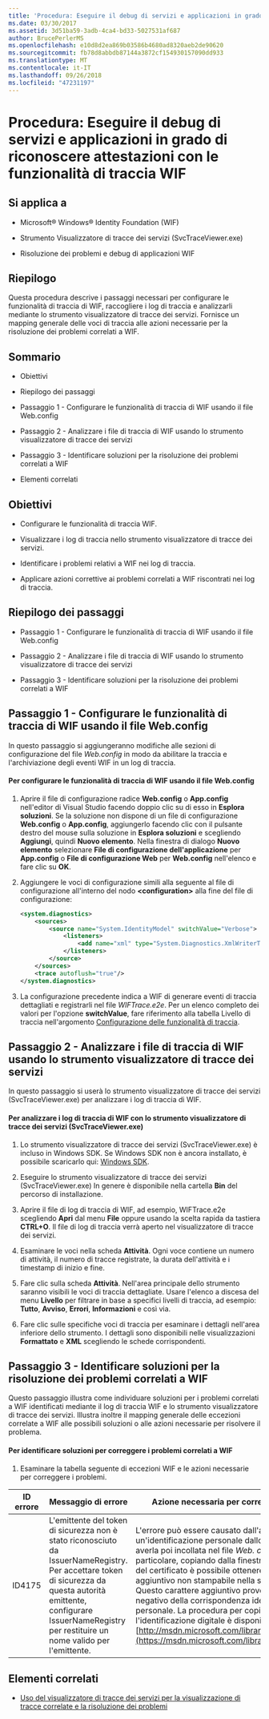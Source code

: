 ```yaml
---
title: 'Procedura: Eseguire il debug di servizi e applicazioni in grado di riconoscere attestazioni con le funzionalità di traccia WIF'
ms.date: 03/30/2017
ms.assetid: 3d51ba59-3adb-4ca4-bd33-5027531af687
author: BrucePerlerMS
ms.openlocfilehash: e10d8d2ea869b03586b4680ad8320aeb2de90620
ms.sourcegitcommit: fb78d8abbdb87144a3872cf154930157090dd933
ms.translationtype: MT
ms.contentlocale: it-IT
ms.lasthandoff: 09/26/2018
ms.locfileid: "47231197"
---
```

# <a name="how-to-debug-claims-aware-applications-and-services-using-wif-tracing"></a>Procedura: Eseguire il debug di servizi e applicazioni in grado di riconoscere attestazioni con le funzionalità di traccia WIF
## <a name="applies-to"></a>Si applica a  
  
-   Microsoft® Windows® Identity Foundation (WIF)  
  
-   Strumento Visualizzatore di tracce dei servizi (SvcTraceViewer.exe)  
  
-   Risoluzione dei problemi e debug di applicazioni WIF  
  
## <a name="summary"></a>Riepilogo  
 Questa procedura descrive i passaggi necessari per configurare le funzionalità di traccia di WIF, raccogliere i log di traccia e analizzarli mediante lo strumento visualizzatore di tracce dei servizi. Fornisce un mapping generale delle voci di traccia alle azioni necessarie per la risoluzione dei problemi correlati a WIF.  
  
## <a name="contents"></a>Sommario  
  
-   Obiettivi  
  
-   Riepilogo dei passaggi  
  
-   Passaggio 1 - Configurare le funzionalità di traccia di WIF usando il file Web.config  
  
-   Passaggio 2 - Analizzare i file di traccia di WIF usando lo strumento visualizzatore di tracce dei servizi  
  
-   Passaggio 3 - Identificare soluzioni per la risoluzione dei problemi correlati a WIF  
  
-   Elementi correlati  
  
## <a name="objectives"></a>Obiettivi  
  
-   Configurare le funzionalità di traccia WIF.  
  
-   Visualizzare i log di traccia nello strumento visualizzatore di tracce dei servizi.  
  
-   Identificare i problemi relativi a WIF nei log di traccia.  
  
-   Applicare azioni correttive ai problemi correlati a WIF riscontrati nei log di traccia.  
  
## <a name="summary-of-steps"></a>Riepilogo dei passaggi  
  
-   Passaggio 1 - Configurare le funzionalità di traccia di WIF usando il file Web.config  
  
-   Passaggio 2 - Analizzare i file di traccia di WIF usando lo strumento visualizzatore di tracce dei servizi  
  
-   Passaggio 3 - Identificare soluzioni per la risoluzione dei problemi correlati a WIF  
  
## <a name="step-1--configure-wif-tracing-using-webconfig-configuration-file"></a>Passaggio 1 - Configurare le funzionalità di traccia di WIF usando il file Web.config  
 In questo passaggio si aggiungeranno modifiche alle sezioni di configurazione del file *Web.config* in modo da abilitare la traccia e l'archiviazione degli eventi WIF in un log di traccia.  
  
#### <a name="to-configure-wif-tracing-using-webconfig-configuration-file"></a>Per configurare le funzionalità di traccia di WIF usando il file Web.config  
  
1.  Aprire il file di configurazione radice **Web.config** o **App.config** nell'editor di Visual Studio facendo doppio clic su di esso in **Esplora soluzioni**. Se la soluzione non dispone di un file di configurazione **Web.config** o **App.config**, aggiungerlo facendo clic con il pulsante destro del mouse sulla soluzione in **Esplora soluzioni** e scegliendo **Aggiungi**, quindi **Nuovo elemento**. Nella finestra di dialogo **Nuovo elemento** selezionare **File di configurazione dell'applicazione** per **App.config** o **File di configurazione Web** per **Web.config** nell'elenco e fare clic su **OK**.  
  
2.  Aggiungere le voci di configurazione simili alla seguente al file di configurazione all'interno del nodo **\<configuration>** alla fine del file di configurazione:  
  
    ```xml  
    <system.diagnostics>  
        <sources>  
            <source name="System.IdentityModel" switchValue="Verbose">  
                <listeners>  
                    <add name="xml" type="System.Diagnostics.XmlWriterTraceListener" initializeData="WIFTrace.e2e"/>  
                </listeners>  
            </source>  
        </sources>  
        <trace autoflush="true"/>  
    </system.diagnostics>  
    ```  
  
3.  La configurazione precedente indica a WIF di generare eventi di traccia dettagliati e registrarli nel file *WIFTrace.e2e*. Per un elenco completo dei valori per l'opzione **switchValue**, fare riferimento alla tabella Livello di traccia nell'argomento [Configurazione delle funzionalità di traccia](../wcf/diagnostics/tracing/configuring-tracing.md).  
  
## <a name="step-2--analyze-wif-trace-files-using-trace-viewer-tool"></a>Passaggio 2 - Analizzare i file di traccia di WIF usando lo strumento visualizzatore di tracce dei servizi  
 In questo passaggio si userà lo strumento visualizzatore di tracce dei servizi (SvcTraceViewer.exe) per analizzare i log di traccia di WIF.  
  
#### <a name="to-analyze-wif-trace-logs-using-trace-viewer-tool-svctraceviewerexe"></a>Per analizzare i log di traccia di WIF con lo strumento visualizzatore di tracce dei servizi (SvcTraceViewer.exe)  
  
1.  Lo strumento visualizzatore di tracce dei servizi (SvcTraceViewer.exe) è incluso in Windows SDK. Se Windows SDK non è ancora installato, è possibile scaricarlo qui: [Windows SDK](https://www.microsoft.com/download/en/details.aspx?id=8279).  
  
2.  Eseguire lo strumento visualizzatore di tracce dei servizi (SvcTraceViewer.exe) In genere è disponibile nella cartella **Bin** del percorso di installazione.  
  
3.  Aprire il file di log di traccia di WIF, ad esempio, WIFTrace.e2e scegliendo **Apri** dal menu **File** oppure usando la scelta rapida da tastiera **CTRL+O**. Il file di log di traccia verrà aperto nel visualizzatore di tracce dei servizi.  
  
4.  Esaminare le voci nella scheda **Attività**. Ogni voce contiene un numero di attività, il numero di tracce registrate, la durata dell'attività e i timestamp di inizio e fine.  
  
5.  Fare clic sulla scheda **Attività**. Nell'area principale dello strumento saranno visibili le voci di traccia dettagliate. Usare l'elenco a discesa del menu **Livello** per filtrare in base a specifici livelli di traccia, ad esempio: **Tutto**, **Avviso**, **Errori**, **Informazioni** e così via.  
  
6.  Fare clic sulle specifiche voci di traccia per esaminare i dettagli nell'area inferiore dello strumento. I dettagli sono disponibili nelle visualizzazioni **Formattato** e **XML** scegliendo le schede corrispondenti.  
  
## <a name="step-3--identify-solutions-to-fix-wif-related-issues"></a>Passaggio 3 - Identificare soluzioni per la risoluzione dei problemi correlati a WIF  
 Questo passaggio illustra come individuare soluzioni per i problemi correlati a WIF identificati mediante il log di traccia WIF e lo strumento visualizzatore di tracce dei servizi. Illustra inoltre il mapping generale delle eccezioni correlate a WIF alle possibili soluzioni o alle azioni necessarie per risolvere il problema.  
  
#### <a name="to-identify-solutions-to-fix-wif-related-issues"></a>Per identificare soluzioni per correggere i problemi correlati a WIF  
  
1.  Esaminare la tabella seguente di eccezioni WIF e le azioni necessarie per correggere i problemi.  
  
|**ID errore**|**Messaggio di errore**|**Azione necessaria per correggere l'errore**|  
|-|-|-|  
|ID4175|L'emittente del token di sicurezza non è stato riconosciuto da IssuerNameRegistry.  Per accettare token di sicurezza da questa autorità emittente, configurare IssuerNameRegistry per restituire un nome valido per l'emittente.|L'errore può essere causato dall'aver copiato un'identificazione personale dallo snap-in MMC e averla poi incollata nel file *Web. config*. In particolare, copiando dalla finestra delle proprietà del certificato è possibile ottenere un carattere aggiuntivo non stampabile nella stringa di testo. Questo carattere aggiuntivo provoca l'esito negativo della corrispondenza identificazione personale. La procedura per copiare correttamente l'identificazione digitale è disponibili qui: [http://msdn.microsoft.com/library/ff359102.aspx](https://msdn.microsoft.com/library/ff359102.aspx)|  
  
## <a name="related-items"></a>Elementi correlati  
  
-   [Uso del visualizzatore di tracce dei servizi per la visualizzazione di tracce correlate e la risoluzione dei problemi](../wcf/diagnostics/tracing/using-service-trace-viewer-for-viewing-correlated-traces-and-troubleshooting.md)
